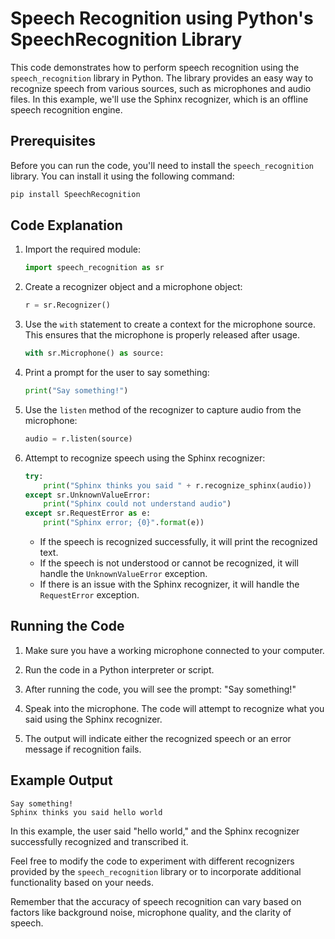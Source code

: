 # Speech Recognition using Python's SpeechRecognition Library

This code demonstrates how to perform speech recognition using the `speech_recognition` library in Python. The library provides an easy way to recognize speech from various sources, such as microphones and audio files. In this example, we'll use the Sphinx recognizer, which is an offline speech recognition engine.

## Prerequisites

Before you can run the code, you'll need to install the `speech_recognition` library. You can install it using the following command:

```bash
pip install SpeechRecognition
```

## Code Explanation

1. Import the required module:
   ```python
   import speech_recognition as sr
   ```

2. Create a recognizer object and a microphone object:
   ```python
   r = sr.Recognizer()
   ```

3. Use the `with` statement to create a context for the microphone source. This ensures that the microphone is properly released after usage.
   ```python
   with sr.Microphone() as source:
   ```

4. Print a prompt for the user to say something:
   ```python
   print("Say something!")
   ```

5. Use the `listen` method of the recognizer to capture audio from the microphone:
   ```python
   audio = r.listen(source)
   ```

6. Attempt to recognize speech using the Sphinx recognizer:
   ```python
   try:
       print("Sphinx thinks you said " + r.recognize_sphinx(audio))
   except sr.UnknownValueError:
       print("Sphinx could not understand audio")
   except sr.RequestError as e:
       print("Sphinx error; {0}".format(e))
   ```

   - If the speech is recognized successfully, it will print the recognized text.
   - If the speech is not understood or cannot be recognized, it will handle the `UnknownValueError` exception.
   - If there is an issue with the Sphinx recognizer, it will handle the `RequestError` exception.

## Running the Code

1. Make sure you have a working microphone connected to your computer.

2. Run the code in a Python interpreter or script.

3. After running the code, you will see the prompt: "Say something!"

4. Speak into the microphone. The code will attempt to recognize what you said using the Sphinx recognizer.

5. The output will indicate either the recognized speech or an error message if recognition fails.

## Example Output

```
Say something!
Sphinx thinks you said hello world
```

In this example, the user said "hello world," and the Sphinx recognizer successfully recognized and transcribed it.

Feel free to modify the code to experiment with different recognizers provided by the `speech_recognition` library or to incorporate additional functionality based on your needs.

Remember that the accuracy of speech recognition can vary based on factors like background noise, microphone quality, and the clarity of speech.